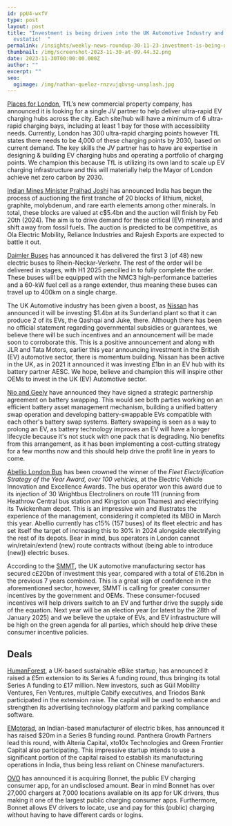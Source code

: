 ```yaml
---
id: ppU4-wxfV
type: post
layout: post
title: "Investment is being driven into the UK Automotive Industry and we are
  evstatic!  "
permalink: /insights/weekly-news-roundup-30-11-23-investment-is-being-driven-into-the-uk-automotive-industry/
thumbnail: /img/screenshot-2023-11-30-at-09.44.32.png
date: 2023-11-30T00:00:00.000Z
author: ""
excerpt: ""
seo:
  ogimage: /img/nathan-queloz-rnzvujqbvsg-unsplash.jpg
---
```

[Places for London](https://www.fmj.co.uk/places-for-london-seeks-new-ev-charging-hub-partner/), TfL’s new commercial property company, has announced it is looking for a single JV partner to help deliver ultra-rapid EV charging hubs across the city. Each site/hub will have a minimum of 6 ultra-rapid charging bays, including at least 1 bay for those with accessibility needs. Currently, London has 300 ultra-rapid charging points however TfL states there needs to be 4,000 of these charging points by 2030, based on current demand. The key skills the JV partner has to have are expertise in designing & building EV charging hubs and operating a portfolio of charging points. We champion this because TfL is utilizing its own land to scale up EV charging infrastructure and this will materially help the Mayor of London achieve net zero carbon by 2030.

[Indian Mines Minister Pralhad Joshi](https://www.bloomberg.com/news/articles/2023-11-29/india-kicks-off-critical-minerals-auction-to-bolster-ev-ambition?sref=uFYGeRuc) has announced India has begun the process of auctioning the first tranche of 20 blocks of lithium, nickel, graphite, molybdenum, and rare earth elements among other minerals. In total, these blocks are valued at c$5.4bn and the auction will finish by Feb 20th (2024). The aim is to drive demand for these critical (EV) minerals and shift away from fossil fuels. The auction is predicted to be competitive, as Ola Electric Mobility, Reliance Industries and Rajesh Exports are expected to battle it out. 

[Daimler Buses](https://bus-news.com/germany-daimler-buses-delivers-mercedes-benz-ecitaro-g-fuel-cell-buses-to-rnv/?dtt=&email_address=manjot.heer@zeti.co.uk&utm_source=newsletter&utm_medium=email&utm_campaign=BN-week48-2023&utm_term=News) has announced it has delivered the first 3 (of 48) new electric buses to Rhein-Neckar-Verkehr. The rest of the order will be delivered in stages, with H1 2025 pencilled in to fully complete the order. These buses will be equipped with the NMC3 high-performance batteries and a 60-kW fuel cell as a range extender, thus meaning these buses can travel up to 400km on a single charge.

The UK Automotive industry has been given a boost, as [Nissan](https://www.gov.uk/government/news/nissan-triples-investment-in-electric-vehicle-production-in-the-uk) has announced it will be investing $1.4bn at its Sunderland plant so that it can produce 2 of its EVs, the Qashqai and Juke, there. Although there has been no official statement regarding governmental subsidies or guarantees, we believe there will be such incentives and an announcement will be made soon to corroborate this. This is a positive announcement and along with JLR and Tata Motors, earlier this year announcing investment in the British (EV) automotive sector, there is momentum building. Nissan has been active in the UK, as in 2021 it announced it was investing £1bn in an EV hub with its battery partner AESC. We hope, believe and champion this will inspire other OEMs to invest in the UK (EV) Automotive sector.

[Nio and Geely](https://www.reuters.com/business/autos-transportation/chinas-nio-teams-up-with-geely-battery-swapping-projects-media-2023-11-29/) have announced they have signed a strategic partnership agreement on battery swapping. This would see both parties working on an efficient battery asset management mechanism, building a unified battery swap operation and developing battery-swappable EVs compatible with each other's battery swap systems. Battery swapping is seen as a way to prolong an EV, as battery technology improves an EV will have a longer lifecycle because it's not stuck with one pack that is degrading. Nio benefits from this arrangement, as it has been implementing a cost-cutting strategy for a few months now and this should help drive the profit line in years to come.

[Abellio London Bus](https://www.route-one.net/news/abellio-london-wins-at-ev-awards/) has been crowned the winner of the *Fleet Electrification Strategy of the Year Award, over 100 vehicles,* at the Electric Vehicle Innovation and Excellence Awards. The bus operator won this award due to its injection of 30 Wrightbus Electroliners on route 111 (running from Heathrow Central bus station and Kingston upon Thames) and electrifying its Twickenham depot. This is an impressive win and illustrates the experience of the management, considering it completed its MBO in March this year. Abellio currently has c15% (157 buses) of its fleet electric and has set itself the target of increasing this to 30% in 2024 alongside electrifying the rest of its depots. Bear in mind, bus operators in London cannot win/retain/extend (new) route contracts without (being able to introduce (new)) electric buses.

According to the [SMMT](https://www.autocar.co.uk/car-news/business-manufacturing/industry-bosses-call-ev-incentives-aid-private-buyers), the UK automotive manufacturing sector has secured c£20bn of investment this year, compared with a total of £16.2bn in the previous 7 years combined. This is a great sign of confidence in the aforementioned sector, however, SMMT is calling for greater consumer incentives by the government and OEMs. These consumer-focused incentives will help drivers switch to an EV and further drive the supply side of the equation. Next year will be an election year (or latest by the 28th of January 2025) and we believe the uptake of EVs, and EV infrastructure will be high on the green agenda for all parties, which should help drive these consumer incentive policies.

## **Deals**

[HumanForest](https://siliconcanals.com/news/startups/travel-mobility/humanforest-raises-5-7m/), a UK-based sustainable eBike startup, has announced it raised a £5m extension to its Series A funding round, thus bringing its total Series A funding to £17 million. New investors, such as Güil Mobility Ventures, Fen Ventures, multiple Cabify executives, and Triodos Bank participated in the extension raise. The capital will be used to enhance and strengthen its advertising technology platform and parking compliance software.

[EMotorad](https://techcrunch.com/2023/11/26/india-emotorad-funding-series-b-ebike/), an Indian-based manufacturer of electric bikes, has announced it has raised $20m in a Series B funding round. Panthera Growth Partners lead this round, with Alteria Capital, xto10x Technologies and Green Frontier Capital also participating. This impressive startup intends to use a significant portion of the capital raised to establish its manufacturing operations in India, thus being less reliant on Chinese manufacturers.

[OVO](https://tech.eu/2023/11/24/uk-energy-giant-ovo-acquires-ev-charging-app-bonnet/#:~:text=Today%20UK%20energy%20company%20OVO,locations%20%E2%80%94%20available%20on%20the%20app.) has announced it is acquiring Bonnet, the public EV charging consumer app, for an undisclosed amount. Bear in mind Bonnet has over 27,000 chargers at 7,000 locations available on its app for UK drivers, thus making it one of the largest public charging consumer apps. Furthermore, Bonnet allows EV drivers to locate, use and pay for this (public) charging without having to have different cards or logins.